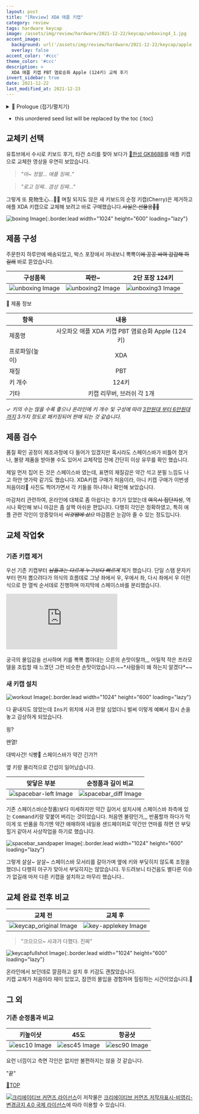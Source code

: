 ```yaml
---
layout: post
title: "[Review] XDA 애플 키캡"
category: review
tags: hardware keycap
image: /assets/img/review/hardware/2021-12-22/keycap/unboxing4_1.jpg
accent_image: 
  background: url('/assets/img/review/hardware/2021-12-22/keycap/apple.jpg') center/cover
  overlay: false
accent_color: '#ccc'
theme_color: '#ccc'
description: >
  XDA 애플 키캡 PBT 염료승화 Apple (124키) 교체 후기
invert_sidebar: true  
date: 2021-12-22
last_modified_at: 2021-12-23
---
```


<!-- # XDA 애플 키캡  -->

<details>
<summary>🧾 Prologue (접기/펼치기)</summary>
<div markdown="1">

<br>
![fishbowl image](/assets/img/review/hardware/2021-12-22/fishbowl.jpg){:.border.lead width="1024" height="600" loading="lazy"}

2018년 가을부터 였었나,,, __데스크테리어__ 라는 용어가 눈에 띄었습니다. 그럴려고 그런건 아닌데,,,어쩌다보니 트렌드에 편승하여 책상 위에 다육이 화분을 가져다 놓고, 그 옆에는 핸드드립세트도 놔두고, 모니터 옆에는 작은 어항도 두고 막 이것저것 ~~*과시는 결핍이라던데?*~~ 넓지도 않은 책상 위에 한동안 널부러 놨다가 해가 바뀌면서 싹 정리를 한 번 했었습니다.<br>

> ~~*어항이 터져라 구피가 새끼를 미친듯이 낳고 할 때,<br> 사무실에서 무상으로 분양할게 아니라 키캡 값이라도 좀 벌어둘 걸,,,*~~ 🤨

그렇게 책상 위를 정리하고 나서 당시에 관심이 간게 __키보드__ 였는데, 눈에 들어오는 것보다 손끝에 닿는 그 어떤 뭔가에 애착이 갔었나 봅니다.<br>

친구가 개발자로 취직한 것을 축하한다며 선물해 준 레오폴드 FC750R 저소음적축을 꺼내어 사무실 책상 위에 한 며칠 올려 두고 사용을 하였습니다.<br>

그전까지는 마모되어서 반들대는 ABS키캡이 박힌 멤브레인 키보드만 사용해 오다가,,레오폴드 저소음적축을 본격적으로 업무에 사용해보니 손끝으로 느껴지는 그 키감이란 것이 참 괜찮았습니다. <br>

손끝에 닿는 키 표면의 느낌과 스트로크에 따른 반발력 등을 의식적으로 오롯이 느끼고 있노라면 왠지어쩐지 일 할 맛도 더 나고 쿼리도 잘 짜지는것 같고 ~~*기분탓이겠지*~~ 뭐 그랬던거 같습니다.<br>

하지만 아무래도 기계식이다 보니 소리에 관해서 신경이 쓰였고, 조용조용하게 키를 눌러가며 작업을 하곤 했으나,,, 급한 업무를 보거나, 쿼리를 짜다가 심취하여 화면에 몰입했을 때는 👨‍💻,,, 양손으로 종종 고마쌔리 키보드 위를 달리며🏃 조용한 파티션내에서 소음을 유발하곤 했었습니다. 그래서 아차 싶어 아쉽지만 치우고, 다시 멤브레인을 꺼냈습니다.<br>

그때 기계식 키보드를 제대로 사용해 보면서 키감이 신선했던지 호감 비슷한 것 ~~*혹은 집착*~~ 이 생긴 듯합니다.<br>

> 아무튼 요번에 키캡을 주문하고서 내가 언제부터 키보드를 탐닉하게 되었나 하고 기억을 더듬어 보니,, 꽤 오래전부터 키보드의 키스킨은 항상 걷어내고 사용을 했던거 같고, 그 즈음 언젠부턴가 장차 기계식에 빠지고,, 키캡도 갈아끼고 ~~*돈 지랄*~~ 하게 될 전조가 있었구나라고 곱씹어 보았습니다..🙄<br>

![leopold750 image](/assets/img/review/hardware/2021-12-22/leopold750.jpg){:.border.lead width="1024" height="600" loading="lazy"}

</div>
</details>

* this unordered seed list will be replaced by the toc
{:toc}

## 교체키 선택 

유튜브에서 수시로 키보드 후기, 타건 소리를 찾아 보다가 [🔗한성 GK868B](2021-12-15-hansung-gk868b-tico-review.md)를 애플 키캡으로 교체한 영상을 우연히 보았습니다.  

> *"아~ 정말... 애플 징쨔.."*<br>

> *"로고 징쨔.. 갬성 징쨔..."*

그렇게 또 見物生心...🤦‍♂️ 며칠 되지도 않은 새 키보드의 순정 키캡(Cherry)은 제거하고 애플 XDA 키캡으로 교체해 보려고 바로 구매했습니다.~~사실은 선물용🙆‍♂️~~<br>

![boxing Image](/assets/img/review/hardware/2021-12-22/keycap/boxing.jpg){:.border.lead width="1024" height="600"  loading="lazy"}

## 제품 구성 

주문한지 하루만에 배송되었고, 박스 포장에서 꺼내보니 뽁뽁이~~에 꽁꽁 싸여 갑갑해 하길래~~ 바로 뜯었습니다.<br>

|구성품목| 짜란~ |2단 포장 124키|
|:-:|:-:|:-:|
|![unboxing Image](/assets/img/review/hardware/2021-12-22/keycap/unboxing.jpg?h=750&w=1260)|![unboxing2 Image](/assets/img/review/hardware/2021-12-22/keycap/unboxing2.jpg?h=750&w=1260)|![unboxing3 Image](/assets/img/review/hardware/2021-12-22/keycap/unboxing3.jpg?h=750&w=1260)|

&#128204; 제품 정보 <br> 

| 항목 | 내용 |
|------|:------:|
| 제품명 | 사오파오 애플 XDA 키캡 PBT 염료승화 Apple (124키) |
| 프로파일(높이) | XDA |
| 재질| PBT |
| 키 개수 | 124키 |
| 기타 | 키캡 리무버, 브러쉬 각 1개 |

&#10003; _키의 수는 많을 수록 좋으나 온라인에 키 개수 및 구성에 따라 <u>3만원대 부터 6만원대 까지</u> 3가지 정도로 패키징되어 판매 되는 것 같습니다._<br>

## 제품 검수

품질 확인 공정이 제조과정에 다 들어가 있겠지만 혹시라도 스페이스바가 비틀어 졌거나, 불량 제품을 받아볼 수도 있어서 교체작업 전에 간단히 이상 유무를 확인 했습니다.<br> 

제일 먼저 집어 든 것은 스페이스바 였는데, 표면의 재질감은 약간 석고 분필 느낌도 나고 하얀 엿가락 같기도 했습니다. XDA키캡 구매가 처음이라, 아니 키캡 구매가 이번생 처음이라🤭 사진도 찍어가면서 각 키들을 하나하나 확인해 보았습니다.<br> 

마감처리 관련하여, 온라인에 대체로 좀 아쉽다는 후기가 있었는데 ~~여윽시 집단지성~~,  역시나 확인해 보니 마감은 좀 살짝 아쉬운 편입니다. 다행히 각인은 정확하였고, 특히 애플 관련 각인이 앙증맞아서 ~~*이것땜에 샀으*~~ 마감쯤은 눈감아 줄 수 있는 정도입니다.<br>   

## 교체 작업🛠

### 기존 키캡 제거 

우선 기존 키캡부터 ~~*남들과는 다르게 누구보다 빠르게*~~ 제거 했습니다. 단일 스탬 문자키부터 먼저 뽑으려다가 의식의 흐름데로 그냥 좌에서 우, 우에서 좌, 다시 좌에서 우 이런식으로 한 열씩 순서데로 진행하며 마지막에 스페이스바를 분리했습니다.<br> 

<!--키캡제거 영상--> 
<div class="iframe-container">
    <iframe src="https://www.youtube.com/embed/jtGVbx4E1a8" frameborder="0" allow="accelerometer; autoplay; clipboard-write; encrypted-media; gyroscope; picture-in-picture" allowfullscreen></iframe>
</div>
<br>
궁극의 몰입감을 선사하며 키를 뽁뽁 뽑아대는 으른의 손맛이랄까,,, 어릴적 작은 프라모델을 조립할 때 느꼈던 그런 비슷한 손맛이었습니다.~~*사람들이 왜 하는지 알겠다*~~<br>

### 새 키캡 설치  

![workout Image](/assets/img/review/hardware/2021-12-22/keycap/workout.jpg){:.border.lead width="1024" height="600"  loading="lazy"}

다 끝내지도 않았는데 <kbd>Ins</kbd>키 위치에 사과 한알 심었더니 벌써 이렇게 예뻐서 잠시 손을 놓고 감상하게 되었습니다.<br>

읭?<br> 

왠열!<br>

대박사건! 식빵🍞 스페이스바가 약간 긴가?!<br> 

옆 키랑 물리적으로 간섭이 일어났습니다.<br>

|맞닿은 부분|순정품과 길이 비교|
|:-:|:-:|
|![spacebar-left Image](/assets/img/review/hardware/2021-12-22/keycap/spacebar-left.jpg?h=750&w=1260)|![spacebar_diff Image](/assets/img/review/hardware/2021-12-22/keycap/spacebar_diff.jpg?h=750&w=1260)|

기존 스페이스바(순정품)보다 미세하지만 약간 길어서 설치시에 스페이스바 좌측에 있는 <kbd>Command</kbd>키랑 맞붙어 버리는 것이었습니다. 처음엔 불량인가,,, 반품할까 하다가 막 이게 또 반품을 하기엔 약간 애매하여 네일용 샌드페이퍼로 약간만 연마를 하면 안 부딪힐거 같아서 사상작업을 하기로 했습니다.<br>  

![spacebar_sandpaper Image](/assets/img/review/hardware/2021-12-22/keycap/spacebar_sandpaper.jpg){:.border.lead width="1024" height="600"  loading="lazy"}

그렇게 살살~ 살살~ 스페이스바 모서리를 갈아가며 옆에 키와 부딪히지 않도록 조정을 했더니 다행히 아구가 맞아서 부딪히지는 않았습니다. 두드려보니 타건음도 별다른 이슈가 없길래 마저 다른 키캡을 설치하고 마무리 했습니다.. <br>

## 교체 완료 전후 비교

|교체 전|교체 후|
|:-:|:-:|
|![keycap_original Image](/assets/img/review/hardware/2021-12-22/keycap/keycap_original.jpg?h=750&w=1260)|![key-applekey Image](/assets/img/review/hardware/2021-12-22/keycap/key-applekey.jpg?h=750&w=1260)|

> "크으으으~ 사과가 다했다. 진짜"

![keycapfullshot Image](/assets/img/review/hardware/2021-12-22/keycap/keycapfullshot.jpg){:.border.lead width="1024" height="600" loading="lazy"}

온라인에서 보던데로 깔끔하고 설치 후 키감도 괜찮았습니다.<br> 키캡 교체가 처음이라 재미 있었고, 잠깐의 몰입을 경험하며 힐링하는 시간이었습니다.👏<br> 

## 그 외

### 기존 순정품과 비교

|키높이샷| 45도 |항공샷|
|:-:|:-:|:-:|
|![esc10 Image](/assets/img/review/hardware/2021-12-22/keycap/esc10.jpg?h=750&w=1260)|![esc45 Image](/assets/img/review/hardware/2021-12-22/keycap/esc45.jpg?h=750&w=1260)|![esc90 Image](/assets/img/review/hardware/2021-12-22/keycap/esc90.jpg?h=750&w=1260)|

요런 너낌이고 측면 각인은 없지만 불편하지는 않을 것 같습니다.<br> 

"끝"<br>

[🔼TOP](#)

<a rel="license" href="http://creativecommons.org/licenses/by-nc-nd/4.0/"><img alt="크리에이티브 커먼즈 라이선스" style="border-width:0" src="https://i.creativecommons.org/l/by-nc-nd/4.0/88x31.png" /></a>이 저작물은 <a rel="license" href="http://creativecommons.org/licenses/by-nc-nd/4.0/">크리에이티브 커먼즈 저작자표시-비영리-변경금지 4.0 국제 라이선스</a>에 따라 이용할 수 있습니다.







